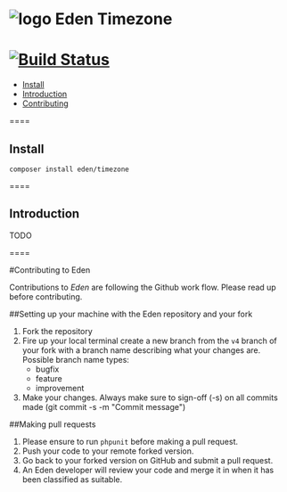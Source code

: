 ![logo](http://eden.openovate.com/assets/images/cloud-social.png) Eden Timezone
====
[![Build Status](https://api.travis-ci.org/Eden-PHP/Timezone.png)](https://travis-ci.org/Eden-PHP/Timezone)
====

- [Install](#install)
- [Introduction](#intro)
- [Contributing](#contributing)

====

<a name="install"></a>
## Install

`composer install eden/timezone`

====

<a name="intro"></a>
## Introduction

TODO

====

<a name="contributing"></a>
#Contributing to Eden

Contributions to *Eden* are following the Github work flow. Please read up before contributing.

##Setting up your machine with the Eden repository and your fork

1. Fork the repository
2. Fire up your local terminal create a new branch from the `v4` branch of your 
fork with a branch name describing what your changes are. 
 Possible branch name types:
    - bugfix
    - feature
    - improvement
3. Make your changes. Always make sure to sign-off (-s) on all commits made (git commit -s -m "Commit message")

##Making pull requests

1. Please ensure to run `phpunit` before making a pull request.
2. Push your code to your remote forked version.
3. Go back to your forked version on GitHub and submit a pull request.
4. An Eden developer will review your code and merge it in when it has been classified as suitable.